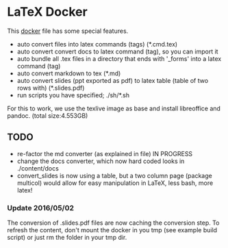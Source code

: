 # LaTeX Docker
This [docker](https://hub.docker.com/r/svlentink/latex/) file has some special features.

+ auto convert files into latex commands (tags) (\*.cmd.tex)
+ auto convert convert docs to latex command (tag), so you can import it
+ auto bundle all .tex files in a directory that ends with '\_forms' into a latex command (tag)
+ auto convert markdown to tex (\*.md)
+ auto convert slides (ppt exported as pdf) to latex table (table of two rows with) (\*.slides.pdf)
+ run scripts you have specified; ./sh/*.sh

For this to work, we use the texlive image as base
and install libreoffice and pandoc. (total size:4.553GB)

## TODO

+ re-factor the md converter (as explained in file) IN PROGRESS
+ change the docs converter, which now hard coded looks in ./content/docs
+ convert_slides is now using a table, but a two column page (package multicol) would allow for easy manipulation in LaTeX, less bash, more latex!


### Update 2016/05/02

The conversion of .slides.pdf files are now caching the conversion step.
To refresh the content, don't mount the docker in you tmp (see example build script)
or just rm the folder in your tmp dir.

